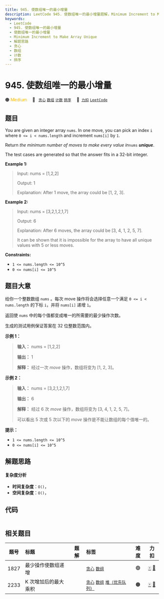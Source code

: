```yaml
---
title: 945. 使数组唯一的最小增量
description: LeetCode 945. 使数组唯一的最小增量题解，Minimum Increment to Make Array Unique，包含解题思路、复杂度分析以及完整的 JavaScript 代码实现。
keywords:
  - LeetCode
  - 945. 使数组唯一的最小增量
  - 使数组唯一的最小增量
  - Minimum Increment to Make Array Unique
  - 解题思路
  - 贪心
  - 数组
  - 计数
  - 排序
---
```


# 945. 使数组唯一的最小增量

🟠 <font color=#ffb800>Medium</font>&emsp; 🔖&ensp; [`贪心`](/tag/greedy.md) [`数组`](/tag/array.md) [`计数`](/tag/counting.md) [`排序`](/tag/sorting.md)&emsp; 🔗&ensp;[`力扣`](https://leetcode.cn/problems/minimum-increment-to-make-array-unique) [`LeetCode`](https://leetcode.com/problems/minimum-increment-to-make-array-unique)

## 题目

You are given an integer array `nums`. In one move, you can pick an index `i`
where `0 <= i < nums.length` and increment `nums[i]` by `1`.

Return _the minimum number of moves to make every value in_`nums`
_**unique**_.

The test cases are generated so that the answer fits in a 32-bit integer.



**Example 1:**

> Input: nums = [1,2,2]
> 
> Output: 1
> 
> Explanation: After 1 move, the array could be [1, 2, 3].

**Example 2:**

> Input: nums = [3,2,1,2,1,7]
> 
> Output: 6
> 
> Explanation: After 6 moves, the array could be [3, 4, 1, 2, 5, 7].
> 
> It can be shown that it is impossible for the array to have all unique values with 5 or less moves.

**Constraints:**

  * `1 <= nums.length <= 10^5`
  * `0 <= nums[i] <= 10^5`


## 题目大意

给你一个整数数组 `nums` 。每次 move 操作将会选择任意一个满足 `0 <= i < nums.length` 的下标 `i`，并将
`nums[i]` 递增 `1`。

返回使 `nums` 中的每个值都变成唯一的所需要的最少操作次数。

生成的测试用例保证答案在 32 位整数范围内。



**示例 1：**

> 
> 
> 
> 
> 
> **输入：** nums = [1,2,2]
> 
> **输出：** 1
> 
> **解释：** 经过一次 _move_ 操作，数组将变为 [1, 2, 3]。
> 
> 

**示例 2：**

> 
> 
> 
> 
> 
> **输入：** nums = [3,2,1,2,1,7]
> 
> **输出：** 6
> 
> **解释：** 经过 6 次 _move_ 操作，数组将变为 [3, 4, 1, 2, 5, 7]。
> 
> 可以看出 5 次或 5 次以下的 _move_ 操作是不能让数组的每个值唯一的。



**提示：**

  * `1 <= nums.length <= 10^5`
  * `0 <= nums[i] <= 10^5`


## 解题思路

#### 复杂度分析

- **时间复杂度**：`O()`，
- **空间复杂度**：`O()`，

## 代码

```javascript

```

## 相关题目

<!-- prettier-ignore -->
| 题号 | 标题 | 题解 | 标签 | 难度 | 力扣 |
| :------: | :------ | :------: | :------ | :------: | :------: |
| 1827 | 最少操作使数组递增 |  |  [`贪心`](/tag/greedy.md) [`数组`](/tag/array.md) | 🟢 | [🀄️](https://leetcode.cn/problems/minimum-operations-to-make-the-array-increasing) [🔗](https://leetcode.com/problems/minimum-operations-to-make-the-array-increasing) |
| 2233 | K 次增加后的最大乘积 |  |  [`贪心`](/tag/greedy.md) [`数组`](/tag/array.md) [`堆（优先队列）`](/tag/heap-priority-queue.md) | 🟠 | [🀄️](https://leetcode.cn/problems/maximum-product-after-k-increments) [🔗](https://leetcode.com/problems/maximum-product-after-k-increments) |